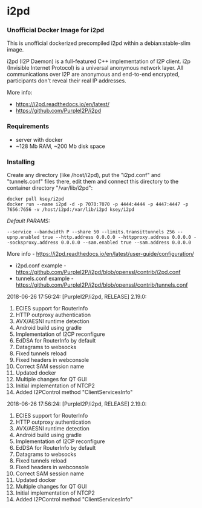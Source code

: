 # i2pd
### Unofficial Docker Image for i2pd
This is unofficial dockerized precompiled i2pd within a debian:stable-slim image.

i2pd (I2P Daemon) is a full-featured C++ implementation of I2P client. i2p (Invisible Internet Protocol) is a universal anonymous network layer. All communications over I2P are anonymous and end-to-end encrypted, participants don't reveal their real IP addresses.

More info:
- https://i2pd.readthedocs.io/en/latest/
- https://github.com/PurpleI2P/i2pd

### Requirements

* server with docker
* ~128 Mb RAM, ~200 Mb disk space 

### Installing

Create any directory (like /host/i2pd), put the "i2pd.conf" and "tunnels.conf" files there, edit them and connect this directory to the container directory "/var/lib/i2pd":
```
docker pull ksey/i2pd
docker run --name i2pd -d -p 7070:7070 -p 4444:4444 -p 4447:4447 -p 7656:7656 -v /host/i2pd:/var/lib/i2pd ksey/i2pd
```

*Default PARAMS:*
```
--service --bandwidth P --share 50 --limits.transittunnels 256 --upnp.enabled true --http.address 0.0.0.0 --httpproxy.address 0.0.0.0 --socksproxy.address 0.0.0.0 --sam.enabled true --sam.address 0.0.0.0
```
More info - https://i2pd.readthedocs.io/en/latest/user-guide/configuration/

* i2pd.conf example - https://github.com/PurpleI2P/i2pd/blob/openssl/contrib/i2pd.conf 
* tunnels.conf example - https://github.com/PurpleI2P/i2pd/blob/openssl/contrib/tunnels.conf


2018-06-26 17:56:24: [PurpleI2P/i2pd, RELEASE] 2.19.0:

1.  ECIES support for RouterInfo
2.  HTTP outproxy authentication
3.  AVX/AESNI runtime detection
4.  Android build using gradle
5.  Implementation of I2CP reconfigure
6.  EdDSA for RouterInfo by default
7. Datagrams to websocks
8. Fixed tunnels reload
9. Fixed headers in webconsole
10. Correct SAM session name
11. Updated docker
12.  Multiple changes for QT GUI
13. Initial implementation of NTCP2
14. Added I2PControl method "ClientServicesInfo"


2018-06-26 17:56:24: [PurpleI2P/i2pd, RELEASE] 2.19.0:

1.  ECIES support for RouterInfo
2.  HTTP outproxy authentication
3.  AVX/AESNI runtime detection
4.  Android build using gradle
5.  Implementation of I2CP reconfigure
6.  EdDSA for RouterInfo by default
7. Datagrams to websocks
8. Fixed tunnels reload
9. Fixed headers in webconsole
10. Correct SAM session name
11. Updated docker
12.  Multiple changes for QT GUI
13. Initial implementation of NTCP2
14. Added I2PControl method "ClientServicesInfo"

